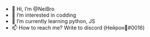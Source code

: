 - 👋 Hi, I’m @NeiBro
- 👀 I’m interested in codding
- 🌱 I’m currently learning python, JS
- 📫 How to reach me? Write to discord (Нейрон💜#0016)

